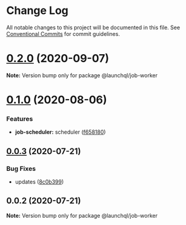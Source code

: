 # Change Log

All notable changes to this project will be documented in this file.
See [Conventional Commits](https://conventionalcommits.org) for commit guidelines.

# [0.2.0](https://github.com/launchql/jobs/compare/@launchql/job-worker@0.1.0...@launchql/job-worker@0.2.0) (2020-09-07)

**Note:** Version bump only for package @launchql/job-worker





# [0.1.0](https://github.com/launchql/jobs/compare/@launchql/job-worker@0.0.3...@launchql/job-worker@0.1.0) (2020-08-06)


### Features

* **job-scheduler:** scheduler ([f658180](https://github.com/launchql/jobs/commit/f658180add1945b4baa3294fab8d7b34fedb15ae))





## [0.0.3](https://github.com/launchql/jobs/compare/@launchql/job-worker@0.0.2...@launchql/job-worker@0.0.3) (2020-07-21)


### Bug Fixes

* updates ([8c0b399](https://github.com/launchql/jobs/commit/8c0b39934cde0fc9331989fe7e522cd10d72167c))





## 0.0.2 (2020-07-21)

**Note:** Version bump only for package @launchql/job-worker
